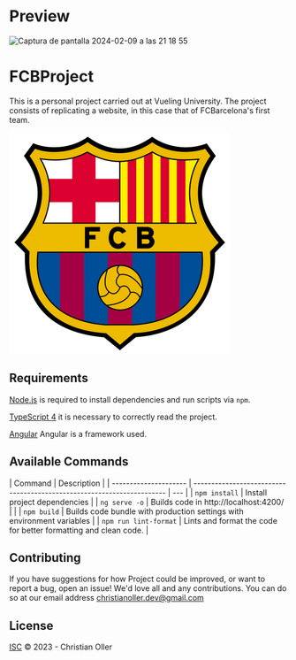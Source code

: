 # Preview

![Captura de pantalla 2024-02-09 a las 21 18 55](https://github.com/christianoller8/fcb-firstTeam/assets/105523995/b5687cf0-9c18-4cda-8724-c4e3ea16c725)

# FCBProject

This is a personal project carried out at Vueling University.
The project consists of replicating a website, in this case that of FCBarcelona's first team.

![fcb-shield](src/assets/fcb.png)

## Requirements

[Node.js](https://nodejs.org) is required to install dependencies and run scripts via `npm`.

[TypeScript 4](https://www.typescriptlang.org/) it is necessary to correctly read the project.

[Angular](https://angular.io/) Angular is a framework used.

## Available Commands

| Command               | Description                                                            |
| --------------------- | ---------------------------------------------------------------------- | --- |
| `npm install`         | Install project dependencies                                           |
| `ng serve -o`         | Builds code in http://localhost:4200/                                  |     |
| `npm build`           | Builds code bundle with production settings with environment variables |
| `npm run lint-format` | Lints and format the code for better formatting and clean code.        |



## Contributing

If you have suggestions for how Project could be improved, or want to report a bug, open an issue! We'd love all and any contributions.
You can do so at our email address christianoller.dev@gmail.com

## License

[ISC](LICENSE) © 2023 - Christian Oller
